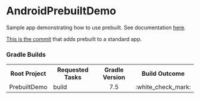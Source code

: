 # AndroidPrebuiltDemo

Sample app demonstrating how to use prebuilt. See documentation [here](https://www.100ms.live/docs/android/v2/quickstart/prebuilt-android).

[This is the commit](https://github.com/100mslive/AndroidPrebuiltDemo/commit/02883a6f85ff5e60f77e34d62f8465eaff84261c) that adds prebuilt to a standard app.

<h3>Gradle Builds</h3>

<table>
    <tr>
        <th>Root Project</th>
        <th>Requested Tasks</th>
        <th>Gradle Version</th>
        <th>Build Outcome</th>
    </tr>
    <tr>
        <td>PrebuiltDemo</td>
        <td>build</td>
        <td align='center'>7.5</td>
        <td align='center'>:white_check_mark:</td>
    </tr>
</table>
